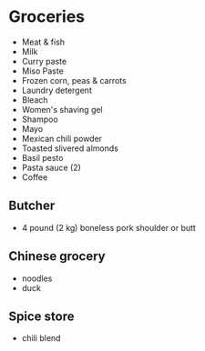 # Groceries

- Meat & fish
- Milk
- Curry paste
- Miso Paste
- Frozen corn, peas & carrots
- Laundry detergent
- Bleach
- Women's shaving gel
- Shampoo
- Mayo
- Mexican chili powder
- Toasted slivered almonds
- Basil pesto
- Pasta sauce (2)
- Coffee

## Butcher

- 4 pound (2 kg) boneless pork shoulder or butt

## Chinese grocery

- noodles
- duck

## Spice store

- chili blend
